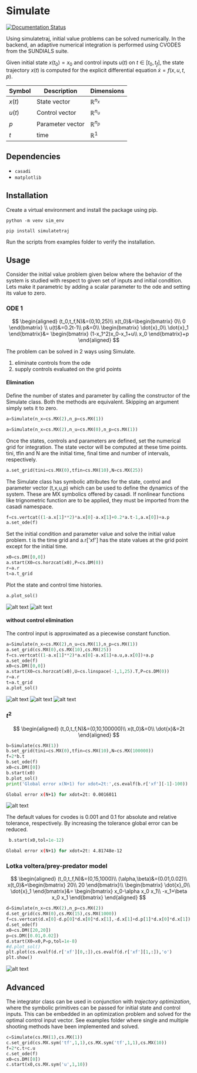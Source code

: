 # Simulate

[![Documentation Status](https://readthedocs.org/projects/simulatetraj/badge/?version=latest)](https://simulatetraj.readthedocs.io/en/latest/?badge=latest)

Using simulatetraj, initial value problems can be solved numerically. In the backend, an adaptive numerical integration is performed using CVODES from the SUNDIALS suite.

Given initial state $x(t_0)=x_0$ and control inputs $u(t)$ on $t \in [t_0,t_f]$, the state trajectory $x(t)$ is computed for the explicit differential equation $\dot{x}=f(x,u,t,p)$.

|Symbol|Description|Dimensions|
|-|-|-|
|$x(t)$|State vector| $\mathbb{R}^{n_x}$|
|$u(t)$|Control vector| $\mathbb{R}^{n_u}$|
|$p$|Parameter vector| $\mathbb{R}^{n_p}$|
|$t$|time| $\mathbb{R}^{1}$|

## Dependencies

* ```casadi```
* ```matplotlib```

## Installation
Create a virtual environment and install the package using pip.

```
python -m venv sim_env
```

```
pip install simulatetraj
```

Run the scripts from examples folder to verify the installation.

## Usage

Consider the initial value problem given below where the behavior of the
system is studied with respect to given set of inputs and initial condition.
Lets make it parametric by adding a scalar parameter to the ode and setting its value to zero.

### ODE 1

$$
\begin{aligned}
(t_0,t_f,N)&=(0,10,25)\\
x(t_0)&=\begin{bmatrix}
0\\
0
\end{bmatrix}
\\
u(t)&=0.2t-1\\
p&=0\\
\begin{bmatrix}
    \dot{x}_0\\
    \dot{x}_1
\end{bmatrix}&=
\begin{bmatrix}
    (1-x_1^2)x_0-x_1+u\\
    x_0
\end{bmatrix}+p
\end{aligned}
$$

The problem can be solved in 2 ways using Simulate.

1. eliminate controls from the ode
2. supply controls evaluated on the grid points

#### Elimination

Define the number of states and parameter by calling the constructor of the Simulate class. Both the methods are equivalent. Skipping an argument simply sets it to zero.

```python
a=Simulate(n_x=cs.MX(2),n_p=cs.MX(1))
```

```python
a=Simulate(n_x=cs.MX(2),n_u=cs.MX(0),n_p=cs.MX(1))
```

Once the states, controls and parameters are defined, set the numerical grid for integration. The state vector will be computed at these time points. tini, tfin and N are the initial time, final time and number of intervals, respectively.

```python
a.set_grid(tini=cs.MX(0),tfin=cs.MX(10),N=cs.MX(25))
```

The Simulate class has symbolic attributes for the state, control and parameter vector (t,x,u,p) which can be used to define the dynamics of the system. These are MX symbolics offered by casadi. If nonlinear functions like trignometric function are to be applied, they must be imported from the casadi namespace.

```python
f=cs.vertcat((1-a.x[1]**2)*a.x[0]-a.x[1]+0.2*a.t-1,a.x[0])+a.p
a.set_ode(f)
```

Set the initial condition and parameter value and solve the initial value problem. t is the time grid and a.r['xf'] has the state values at the grid point except for the initial time.

```python
x0=cs.DM([0,0])
a.start(X0=cs.horzcat(x0),P=cs.DM(0))
r=a.r
t=a.t_grid
```

Plot the state and control time histories.

```python
a.plot_sol()
```

![alt text](img/image-4.png)
![alt text](img/image-5.png)

#### without control elimination

The control input is approximated as a piecewise constant function.

```python
a=Simulate(n_x=cs.MX(2),n_u=cs.MX(1),n_p=cs.MX(1))
a.set_grid(cs.MX(0),cs.MX(10),cs.MX(25))
f=cs.vertcat((1-a.x[1]**2)*a.x[0]-a.x[1]+a.u,a.x[0])+a.p
a.set_ode(f)
x0=cs.DM([0,0])
a.start(X0=cs.horzcat(x0),U=cs.linspace(-1,1,25).T,P=cs.DM(0))
r=a.r
t=a.t_grid
a.plot_sol()
```

![alt text](img/image.png)
![alt text](img/image-1.png)
![alt text](img/image-2.png)

### $t^2$

$$
\begin{aligned}
(t_0,t_f,N)&=(0,10,100000)\\
x(t_0)&=0\\
\dot{x}&=2t
\end{aligned}
$$

```python
b=Simulate(cs.MX(1))
b.set_grid(tini=cs.MX(0),tfin=cs.MX(10),N=cs.MX(100000))
f=2*b.t
b.set_ode(f)
x0=cs.DM([0])
b.start(x0)
b.plot_sol()
print('Global error x(N+1) for xdot=2t:',cs.evalf(b.r['xf'][-1]-100))
```

```bash
Global error x(N+1) for xdot=2t: 0.0016011
```

![alt text](img/image-6.png)

The default values for cvodes is 0.001 and 0.1 for absolute and relative tolerance, respectively. By increasing the tolerance global error can be reduced.

```python
 b.start(x0,tol=1e-12)
```

```bash
Global error x(N+1) for xdot=2t: 4.81748e-12
```

### Lotka voltera/prey-predator model

$$
\begin{aligned}
(t_0,t_f,N)&=(0,15,1000)\\
(\alpha,\beta)&=(0.01,0.02)\\
x(t_0)&=\begin{bmatrix}
    20\\
    20
\end{bmatrix}\\
\begin{bmatrix}
    \dot{x}_0\\
    \dot{x}_1
\end{bmatrix}&=
\begin{bmatrix}
    x_0-\alpha x_0 x_1\\
    -x_1+\beta x_0 x_1
\end{bmatrix}
\end{aligned}
$$

```python
d=Simulate(n_x=cs.MX(2),n_p=cs.MX(2))
d.set_grid(cs.MX(0),cs.MX(15),cs.MX(1000))
f=cs.vertcat(d.x[0]-d.p[0]*d.x[0]*d.x[1],-d.x[1]+d.p[1]*d.x[0]*d.x[1])
d.set_ode(f)
x0=cs.DM([20,20])
p=cs.DM([0.01,0.02])
d.start(X0=x0,P=p,tol=1e-8)
#d.plot_sol()
plt.plot(cs.evalf(d.r['xf'][0,:]),cs.evalf(d.r['xf'][1,:]),'o')
plt.show()
```

![alt text](img/image-7.png)

## Advanced

The integrator class can be used in conjunction with *trajectory optimization*, where the symbolic primitives can be passed for initial state and control inputs. This can be embedded in an optimization problem and solved for the optimal control input vector. See examples folder where single and multiple shooting methods have been implemented and solved.

```python
c=Simulate(cs.MX(1),cs.MX(1))
c.set_grid(cs.MX.sym('tf',1,1),cs.MX.sym('tf',1,1),cs.MX(10))
f=2*c.t+c.u
c.set_ode(f)
x0=cs.DM([0])
c.start(x0,cs.MX.sym('u',1,10))  
```
